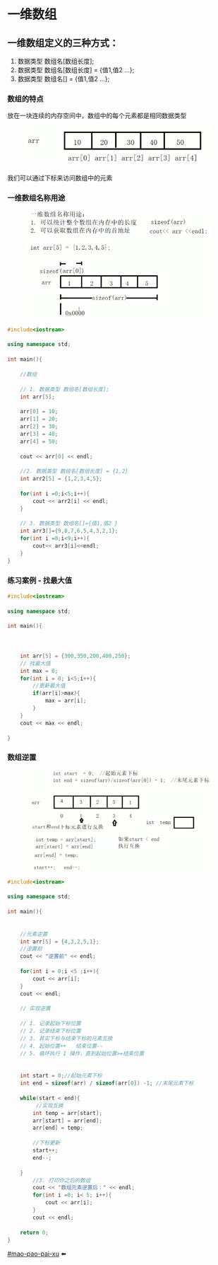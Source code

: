 # 一维数组

## 一维数组定义的三种方式：

1. 数据类型 数组名\[数组长度];
2. 数据类型 数组名\[数组长度] = {值1,值2 ...};
3. 数据类型 数组名\[] = {值1,值2 ...};

### 数组的特点

放在一块连续的内存空间中，数组中的每个元素都是相同数据类型

<figure><img src="../../.gitbook/assets/image (2) (1) (1) (1) (1) (1).png" alt=""><figcaption></figcaption></figure>

我们可以通过下标来访问数组中的元素

### 一维数组名称用途

<figure><img src="../../.gitbook/assets/image (3) (1) (1).png" alt=""><figcaption></figcaption></figure>

```cpp
#include<iostream>

using namespace std;

int main(){

    //数组

    // 1. 数据类型 数组名[数组长度];
    int arr[5];

    arr[0] = 10;
    arr[1] = 20;
    arr[2] = 30;
    arr[3] = 40;
    arr[4] = 50;

    cout << arr[0] << endl;

    //2. 数据类型 数组名[数组长度] = {1,2}
    int arr2[5] = {1,2,3,4,5};

    for(int i =0;i<5;i++){
        cout << arr2[i] << endl;
    }

    // 3. 数据类型 数组名[]={值1,值2 }
    int arr3[]={9,8,7,6,5,4,3,2,1};
    for(int i =0;i<9;i++){
        cout<< arr3[i]<<endl;
    }
}
```

### 练习案例 - 找最大值

```cpp
#include<iostream>

using namespace std;

int main(){

   

    int arr[5] = {300,350,200,400,250};
    // 找最大值
    int max = 0;
    for(int i = 0; i<5;i++){
        //更新最大值
        if(arr[i]>max){
            max = arr[i];
        }
    }
    cout << max << endl;
    
}
```

### 数组逆置

<figure><img src="../../.gitbook/assets/image (1) (1) (1) (1) (1) (1) (1) (1) (1) (1) (1) (1) (1).png" alt=""><figcaption></figcaption></figure>

```cpp
#include<iostream>

using namespace std;

int main(){


    //元素逆置
    int arr[5] = {4,3,2,5,1};
    //逆置前
    cout << "逆置前" << endl;

    for(int i = 0;i <5 ;i++){
        cout << arr[i];
    }
    cout << endl;
    
    // 实现逆置
 
    // 1. 记录起始下标位置
    // 2. 记录结束下标位置
    // 3. 其实下标与结束下标的元素互换
    // 4. 起始位置++   结束位置--
    // 5. 循环执行 1 操作，直到起始位置>=结束位置


    int start = 0;//起始元素下标
    int end = sizeof(arr) / sizeof(arr[0]) -1; //末尾元素下标

    while(start < end){
         //实现互换
        int temp = arr[start];
        arr[start] = arr[end];
        arr[end] = temp;

        //下标更新
        start++;
        end--;
        
    }  
        //3. 打印你之后的数组
        cout << "数组元素逆置后：" << endl;
        for(int i =0; i< 5; i++){
            cout << arr[i];
        }
        cout << endl;

    return 0;
}
```

[#mao-pao-pai-xu](../../biao-zhun-ku/chang-yong-suan-fa/pai-xu.md#mao-pao-pai-xu "mention") ⬅️
